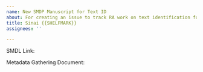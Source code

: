 ```yaml
---
name: New SMDP Manuscript for Text ID
about: For creating an issue to track RA work on text identification for an SMDP manuscript
title: Sinai {{SHELFMARK}}
assignees: ''

---
```


SMDL Link: 

Metadata Gathering Document: 

<!--
INSTRUCTIONS:
1. Replace "{{SHELFMARK}}" in the title with the manuscript's shelfmark, e.g. "Arabic 1"
2. Assign yourself to this issue
3. Add this issue to the Project "Sinai Data Collection: Primary Texts and Colophons"
  - note: make sure to use the one listed under "UCLA Library" rather than "UCLALibrary/sinai_metadata"
4. Add the SMDL Link, e.g. "https://sinaimanuscripts.library.ucla.edu/catalog/ark:%2F21198%2Fz18w4z1w"
5. Add a link to the Google Doc for the metadata. If you have not created this document yet, you may leave that field blank and update it once the doc is created.
6. You may delete these instructions (anything between the < >) before creating the issue.
-->

